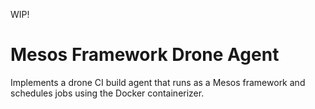 
WIP!

#  Mesos Framework Drone Agent

Implements a drone CI build agent that runs as a Mesos framework and
schedules jobs using the Docker containerizer.